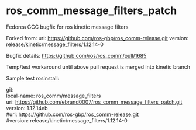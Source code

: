 # ros_comm_message_filters_patch
Fedorea GCC bugfix for ros kinetic message filters

Forked from:
    uri: https://github.com/ros-gbp/ros_comm-release.git
    version: release/kinetic/message_filters/1.12.14-0

Bugfix details:
  https://github.com/ros/ros_comm/pull/1685

Temp/test workaround until above pull request is merged into kinetic branch

Sample test rosinstall:

git:  
    local-name: ros_comm/message_filters  
    uri: https://github.com/ebrand0007/ros_comm_message_filters_patch.git  
    version: 1.12.14eb  
    #uri: https://github.com/ros-gbp/ros_comm-release.git  
    #version: release/kinetic/message_filters/1.12.14-0  


